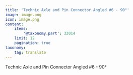 ```yaml
---
title: 'Technic Axle and Pin Connector Angled #6 - 90°'
image: image.png
icon: image.png
content:
    items:
        '@taxonomy.part': 32014
    limit: 12
    pagination: true
taxonomy:
    tag: translate
---
```


Technic Axle and Pin Connector Angled #6 - 90°
